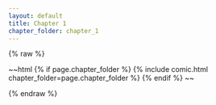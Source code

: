 ```yaml
---
layout: default
title: Chapter 1
chapter_folder: chapter_1
---
```


{% raw %}

~~html
{% if page.chapter_folder %}
    {% include comic.html chapter_folder=page.chapter_folder %}
{% endif %}
~~

{% endraw %}
